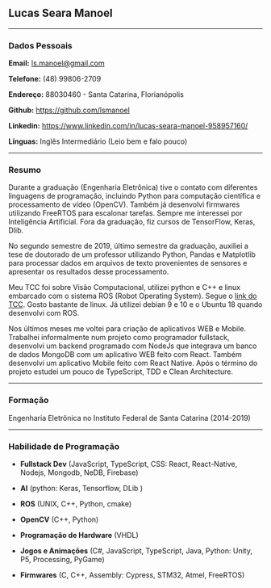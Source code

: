 ## Lucas Seara Manoel

---

### Dados Pessoais

**Email:** ls.manoel@gmail.com

**Telefone:** (48) 99806-2709

**Endereço:** 88030460 - Santa Catarina, Florianópolis

**Github:** <https://github.com/lsmanoel>

**Linkedin:** <https://www.linkedin.com/in/lucas-seara-manoel-958957160/>

**Línguas:** Inglês Intermediário (Leio bem e falo pouco)

---

### Resumo

Durante a graduação (Engenharia Eletrônica) tive o contato com diferentes linguagens de programação, incluindo Python para computação científica e processamento de vídeo (OpenCV). Também já desenvolvi firmwares utilizando FreeRTOS para escalonar tarefas. Sempre me interessei por Inteligência Artificial. Fora da graduação, fiz cursos de TensorFlow, Keras, Dlib.

No segundo semestre de 2019, último semestre da graduação, auxiliei a tese de doutorado de um professor utilizando Python, Pandas e Matplotlib para processar dados em arquivos de texto provenientes de sensores e apresentar os resultados desse processamento.

Meu TCC foi sobre Visão Computacional, utilizei python e C++ e linux embarcado com o sistema ROS (Robot Operating System). Segue o [link do TCC](https://www.overleaf.com/read/knnfcxbkfdhb). Gosto bastante de linux. Já utilizei debian 9 e 10 e o Ubuntu 18 quando desenvolvi com ROS.

Nos últimos meses me voltei para criação de aplicativos WEB e Mobile. Trabalhei informalmente num projeto como programador fullstack, desenvolvi um backend programado com NodeJs que integrava um banco de dados MongoDB com um aplicativo WEB feito com React. Também desenvolvi um aplicativo Mobile feito com React Native. Após o término do projeto estudei um pouco de TypeScript, TDD e Clean Architecture.

---

### Formação

Engenharia Eletrônica no Instituto Federal de Santa Catarina (2014-2019)

---

### Habilidade de Programação

* **Fullstack Dev** (JavaScript, TypeScript, CSS: React, React-Native, Nodejs, Mongodb, NeDB, Firebase)

* **AI** (python: Keras, Tensorflow, DLib )

* **ROS** (UNIX, C++, Python, cmake)

* **OpenCV** (C++, Python)

* **Programação de Hardware** (VHDL)

* **Jogos e Animações** (C#, JavaScript, TypeScript, Java, Python: Unity, P5, Processing, PyGame)

* **Firmwares** (C, C++, Assembly: Cypress, STM32, Atmel, FreeRTOS)
